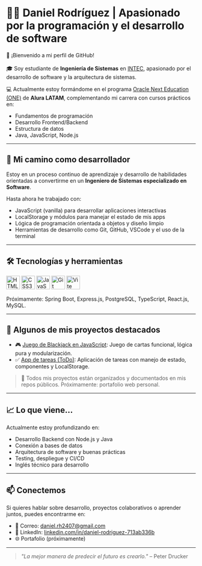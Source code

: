 # 👨‍💻 Daniel Rodríguez | Apasionado por la programación y el desarrollo de software

👋 ¡Bienvenido a mi perfil de GitHub!<br><br>
🎓 Soy estudiante de **Ingeniería de Sistemas** en [INTEC](https://intec.edu.do), apasionado por el desarrollo de software y la arquitectura de sistemas.

💻 Actualmente estoy formándome en el programa [Oracle Next Education (ONE)](https://www.oracle.com/mx/education/oracle-next-education/) de **Alura LATAM**, complementando mi carrera con cursos prácticos en:
- Fundamentos de programación
- Desarrollo Frontend/Backend
- Estructura de datos
- Java, JavaScript, Node.js

---

## 🚀 Mi camino como desarrollador

Estoy en un proceso continuo de aprendizaje y desarrollo de habilidades orientadas a convertirme en un **Ingeniero de Sistemas especializado en Software**.

Hasta ahora he trabajado con:
- JavaScript (vanilla) para desarrollar aplicaciones interactivas
- LocalStorage y módulos para manejar el estado de mis apps
- Lógica de programación orientada a objetos y diseño limpio
- Herramientas de desarrollo como Git, GitHub, VSCode y el uso de la terminal

---

## 🛠️ Tecnologías y herramientas

<p align="left">
 <a href="https://developer.mozilla.org/en-US/docs/Glossary/HTML5" target="_blank" rel="noopener noreferrer"><img src="https://raw.githubusercontent.com/danielcranney/readme-generator/main/public/icons/skills/html5-colored.svg" width="36" height="36" alt="HTML5" /></a>
<a href="https://www.w3.org/TR/CSS/#css" target="_blank" rel="noopener noreferrer"><img src="https://raw.githubusercontent.com/danielcranney/readme-generator/main/public/icons/skills/css3-colored.svg" width="36" height="36" alt="CSS3" /></a>
<a href="https://developer.mozilla.org/en-US/docs/Web/JavaScript" target="_blank" rel="noopener noreferrer"><img src="https://raw.githubusercontent.com/danielcranney/readme-generator/main/public/icons/skills/javascript-colored.svg" width="36" height="36" alt="JavaScript" /></a>
<a href="https://git-scm.com/" target="_blank" rel="noopener noreferrer"><img src="https://www.svgrepo.com/show/452210/git.svg" width="36" height="36" alt="Git" /></a>
<a href="https://vite.dev/guide/" target="_blank" rel="noopener noreferrer"><img src="https://logospng.org/download/vite-js/vite-js-4096-logo.png" width="36" height="36" alt="Vite" /></a>


Próximamente: Spring Boot, Express.js, PostgreSQL, TypeScript, React.js, MySQL.

---

## 📂 Algunos de mis proyectos destacados

- 🎮 [Juego de Blackjack en JavaScript](https://github.com/Danjrh24/Blackjack-vite): Juego de cartas funcional, lógica pura y modularización.
- ✅ [App de tareas (ToDo)](https://github.com/Danjrh24/TodoApp): Aplicación de tareas con manejo de estado, componentes y LocalStorage.

> 🔗 Todos mis proyectos están organizados y documentados en mis repos públicos. Próximamente: portafolio web personal.

---

## 📈 Lo que viene…

Actualmente estoy profundizando en:
- Desarrollo Backend con Node.js y Java
- Conexión a bases de datos
- Arquitectura de software y buenas prácticas
- Testing, despliegue y CI/CD
- Inglés técnico para desarrollo

---

## 📫 Conectemos

Si quieres hablar sobre desarrollo, proyectos colaborativos o aprender juntos, puedes encontrarme en:

- 📧 Correo: daniel.rh2407@gmail.com
- 💼 LinkedIn: [linkedin.com/in/daniel-rodriguez-713ab336b](https://linkedin.com/in/daniel-rodriguez-713ab336b)
- 🌐 Portafolio (próximamente)

---

> _"La mejor manera de predecir el futuro es crearlo."_ – Peter Drucker

